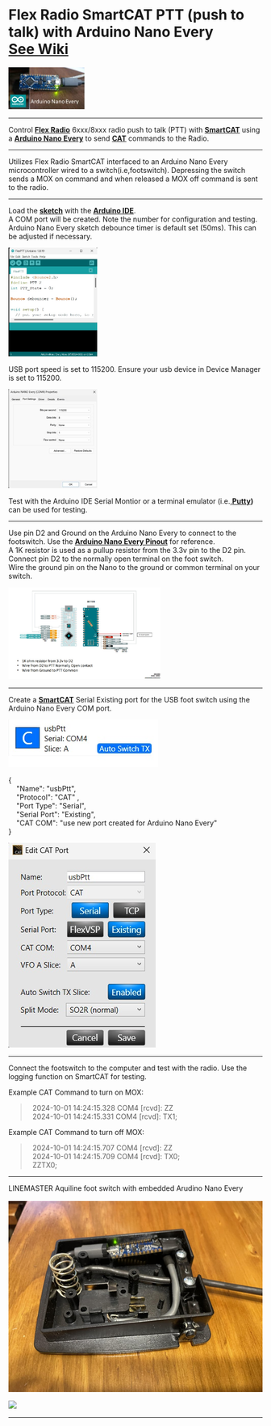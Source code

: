 <h1>Flex Radio SmartCAT PTT (push to talk) with Arduino Nano Every  <br> <a href="https://github.com/w8be/usb-ptt-arduino-nano-every/wiki/Wiki---usb-ptt-artduino-nano-every">See Wiki</a></h1> 

<img src="https://raw.githubusercontent.com/w8be/usb-ptt-arduino-nano-every/refs/heads/main/NanoEvery.jpg" width="30%" height="30%">

----------
Control **[Flex Radio](https://www.flexradio.com/)** 6xxx/8xxx radio push to talk (PTT) with **[SmartCAT](https://www.flexradio.com/documentation/smartsdr-cat-user-guide-pdf)** 
using a **[Arduino Nano Every](https://store.arduino.cc/products/arduino-nano-every?srsltid=AfmBOorS-jerpAcD8xGCUWRznp4vSYjQjUFJY2PZsMW1_JuKi6q4A6WE)** to send **[CAT](https://en.wikipedia.org/wiki/Computer_aided_transceiver)** commands to the Radio.


----------
Utilizes Flex Radio SmartCAT interfaced to an Arduino Nano Every microcontroller wired to a switch(i.e,footswitch).  Depressing the switch sends a MOX on command and when released a MOX off command is sent to the radio. 
***
Load the **[sketch](https://github.com/w8be/usb-ptt-arduino-nano-every/blob/main/Flex%20USB%20PTT%20files/flexRadio-usb-ptt.ino)** with the **[Arduino IDE](https://www.arduino.cc/en/software)**. <br> A COM port will be created.  Note the number for configuration and testing.<br>
Arduino Nano Every sketch debounce timer is default set (50ms).  This can be adjusted if necessary.<br>

<img src="https://raw.githubusercontent.com/w8be/usb-ptt-arduino-nano-every/refs/heads/main/arduinoIde.jpg" width="35%" height="35%"></img>


USB port speed is set to 115200.  Ensure your usb device in Device Manager is set to 115200.  

<img  src="https://github.com/w8be/usb-ptt-arduino-nano-every/blob/main/com4Properties.jpg?raw=true"  width="35%" height="35%"></img>


Test with the Arduino IDE Serial Montior or a terminal emulator (i.e.,**[Putty](https://www.putty.org/))** can be used for testing.
***
Use pin D2 and Ground on the Arduino Nano Every to connect to the footswitch.  Use the **[Arduino Nano Every Pinout](https://content.arduino.cc/assets/Pinout-NANOevery_latest.pdf)** for reference.<br>
A 1K resistor is used as a pullup resistor from the 3.3v pin to the D2 pin.<br>
Connect pin D2 to the normally open terminal on the foot switch.<br> 
Wire the ground pin on the Nano to the ground or common terminal on your switch.<br>
 
<img src = "https://github.com/w8be/usb-ptt-arduino-nano-every/blob/main/NanoEveryWiring.jpg?raw=true" width="60%" height="60%"></img>
***

Create a **[SmartCAT](https://www.flexradio.com/documentation/smartsdr-cat-user-guide-pdf/)** Serial Existing port for the USB foot switch using the Arduino Nano Every COM port.

<img src ="https://github.com/w8be/usb-ptt-arduino-nano-every/blob/main/usbptt1.jpg?raw=true"></img>

  { <br>
      &nbsp;&nbsp;&nbsp;&nbsp;"Name": "usbPtt",<br>
      &nbsp;&nbsp;&nbsp;&nbsp;"Protocol": "CAT" ,<br>
      &nbsp;&nbsp;&nbsp;&nbsp;"Port Type": "Serial",<br>
      &nbsp;&nbsp;&nbsp;&nbsp;"Serial Port": "Existing",<br>
      &nbsp;&nbsp;&nbsp;&nbsp;"CAT COM": "use new port created for Arduino Nano Every" <br>
  }

<img src ="https://github.com/w8be/usb-ptt-arduino-nano-every/blob/main/usbptt2.jpg?raw=true"></img>

***
Connect the footswitch to the computer and test with the radio.  Use the logging function on SmartCAT  for testing.
 
Example CAT Command to turn on MOX:<br>
> &nbsp;&nbsp;2024-10-01 14:24:15.328 COM4 [rcvd]: ZZ<br>
> &nbsp;&nbsp;2024-10-01 14:24:15.331 COM4 [rcvd]: TX1;
  
Example CAT Command to turn off MOX:<br>
> &nbsp;&nbsp;2024-10-01 14:24:15.707 COM4 [rcvd]: ZZ<br>
> &nbsp;&nbsp;2024-10-01 14:24:15.709 COM4 [rcvd]: TX0;<br>
> &nbsp;&nbsp;ZZTX0;

 ***
LINEMASTER Aquiline  foot switch with embedded Arudino Nano Every<br><br>
<img src = "https://github.com/w8be/usb-ptt-arduino-nano-every/raw/main/usbpttarduinonanoevery2%20(1).jpg?raw=true"></img>

<img src = "https://github.com/user-attachments/assets/4e6c2c09-fb3d-4c18-9a87-f6d7b8926a3d"></img>

***
